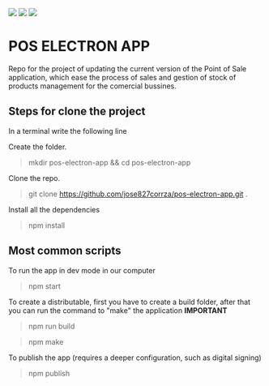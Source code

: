 <a href="https://github.com/standard/standard"><img src="https://cdn.rawgit.com/standard/standard/master/badge.svg"></a>
<a href="https://github.com/electron/electron"><img src="https://img.shields.io/badge/Electron-2B2E3A?style=for-the-badge&logo=electron&logoColor=9FEAF9"></a>
<a href="https://github.com/nodejs"><img src="https://img.shields.io/badge/Node%20js-339933?style=for-the-badge&logo=nodedotjs&logoColor=white"></a>

# POS ELECTRON APP

Repo for the project of updating the current version of the Point of Sale application, which ease the process of sales and gestion of stock of products  management for the comercial bussines.



## Steps for clone  the project

In a terminal write the following line


Create the folder.

> mkdir pos-electron-app && cd pos-electron-app

Clone the repo.

> git clone https://github.com/jose827corrza/pos-electron-app.git .

Install all the dependencies

> npm install

## Most common scripts

To run the app in dev mode in our computer

> npm start

To create a distributable, first you have to create a build folder, after that you can run the command to "make" the application **IMPORTANT**

> npm run build

> npm make

To publish the app (requires a deeper configuration, such as digital signing)

> npm publish
